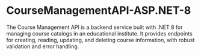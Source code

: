 # CourseManagementAPI-ASP.NET-8
The Course Management API is a backend service built with .NET 8 for managing course catalogs in an educational institute. It provides endpoints for creating, reading, updating, and deleting course information, with robust validation and error handling.
